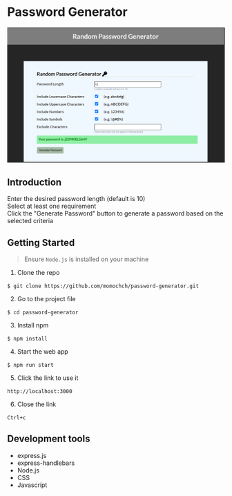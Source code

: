 # Password Generator

![success](./public/image/success.PNG)

## Introduction
Enter the desired password length (default is 10)<br>
Select at least one requirement<br>
Click the "Generate Password" button to generate a password based on the selected criteria

## Getting Started

> Ensure `Node.js` is installed on your machine

1. Clone the repo
```
$ git clone https://github.com/momochch/password-generator.git
```

2. Go to the project file
```
$ cd password-generator
```

3. Install npm
```
$ npm install
```

4. Start the web app
```
$ npm run start
```

5. Click the link to use it
```
http://localhost:3000
```

6. Close the link
```
Ctrl+c
```

## Development tools
- express.js
- express-handlebars
- Node.js
- CSS
- Javascript
